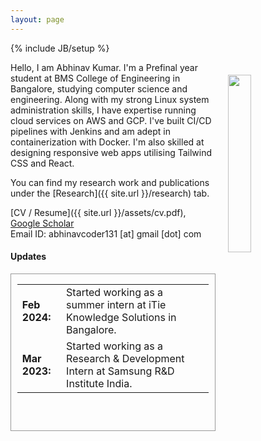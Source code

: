 ```yaml
---
layout: page
---
```


{% include JB/setup %}

<img style="float: right; width: 27%; padding: 20px;" src=" {{ site.url }}/assets/profle.jpg">

Hello, I am Abhinav Kumar. I'm a Prefinal year student at BMS College of Engineering in Bangalore, studying computer science and engineering. Along with my strong Linux system administration skills, I have expertise running cloud services on AWS and GCP. I've built CI/CD pipelines with Jenkins and am adept in containerization with Docker. I'm also skilled at designing responsive web apps utilising Tailwind CSS and React.

You can find my research work and publications under the [Research]({{ site.url }}/research) tab.

[CV / Resume]({{ site.url }}/assets/cv.pdf), [Google Scholar](https://scholar.google.com/citations?user=GqNauasAAAAJ&hl=en)<br>
Email ID: abhinavcoder131 [at] gmail [dot] com

#### <b>Updates</b>

<div style="height:250px;overflow:auto; border:1px solid #999; padding-left: 0.7em; padding-right: 0.7em">
<table>
<col width="100px">
<col width="650px">
<tr><td><b>Feb 2024:</b></td><td>Started working as a summer intern at iTie Knowledge Solutions in Bangalore.</td></tr>
<tr><td><b>Mar 2023:</b></td><td>Started working as a Research & Development Intern at Samsung R&D Institute India.</td></tr>
</table>
</div>